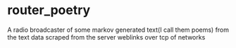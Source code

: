 # router_poetry

A radio broadcaster of some markov generated text(I call them poems) from the text data scraped from the server weblinks over tcp of networks
